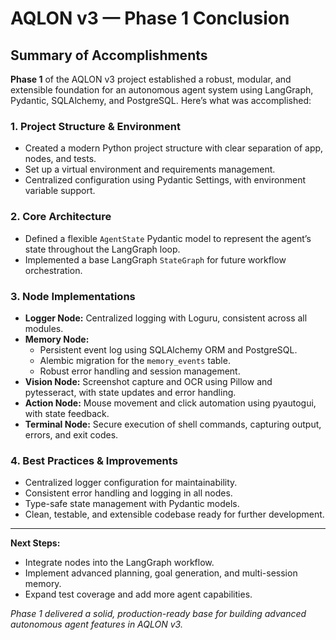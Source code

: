 # AQLON v3 — Phase 1 Conclusion

## Summary of Accomplishments

**Phase 1** of the AQLON v3 project established a robust, modular, and extensible foundation for an autonomous agent system using LangGraph, Pydantic, SQLAlchemy, and PostgreSQL. Here’s what was accomplished:

### 1. Project Structure & Environment

- Created a modern Python project structure with clear separation of app, nodes, and tests.
- Set up a virtual environment and requirements management.
- Centralized configuration using Pydantic Settings, with environment variable support.

### 2. Core Architecture

- Defined a flexible `AgentState` Pydantic model to represent the agent’s state throughout the LangGraph loop.
- Implemented a base LangGraph `StateGraph` for future workflow orchestration.

### 3. Node Implementations

- **Logger Node:** Centralized logging with Loguru, consistent across all modules.
- **Memory Node:**
  - Persistent event log using SQLAlchemy ORM and PostgreSQL.
  - Alembic migration for the `memory_events` table.
  - Robust error handling and session management.
- **Vision Node:** Screenshot capture and OCR using Pillow and pytesseract, with state updates and error handling.
- **Action Node:** Mouse movement and click automation using pyautogui, with state feedback.
- **Terminal Node:** Secure execution of shell commands, capturing output, errors, and exit codes.

### 4. Best Practices & Improvements

- Centralized logger configuration for maintainability.
- Consistent error handling and logging in all nodes.
- Type-safe state management with Pydantic models.
- Clean, testable, and extensible codebase ready for further development.

---

**Next Steps:**

- Integrate nodes into the LangGraph workflow.
- Implement advanced planning, goal generation, and multi-session memory.
- Expand test coverage and add more agent capabilities.

_Phase 1 delivered a solid, production-ready base for building advanced autonomous agent features in AQLON v3._
